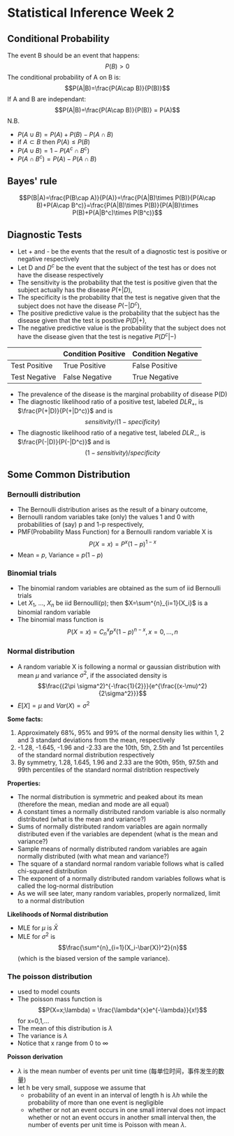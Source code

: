 # Statistical Inference Week 2

## Conditional Probability
The event B should be an event that happens:
$$P(B) > 0$$
The conditional probability of A on B is:
$$P(A|B)=\frac{P(A\cap B)}{P(B)}$$
If A and B are independant:
$$P(A|B)=\frac{P(A\cap B)}{P(B)} = P(A)$$
N.B.
- $P(A ∪ B) = P(A) + P(B) − P(A ∩ B)$
- if $A ⊂ B$ then $P(A) ≤ P(B)$
- $P(A ∪ B) = 1 − P(A^c ∩ B^c)$
- $P(A ∩ B^c ) = P(A) − P(A ∩ B)$

## Bayes' rule
$$P(B|A)=\frac{P(B\cap A)}{P(A)}=\frac{P(A|B)\times P(B)}{P(A\cap B)+P(A\cap B^c)}=\frac{P(A|B)\times P(B)}{P(A|B)\times P(B)+P(A|B^c)\times P(B^c)}$$

## Diagnostic Tests

* Let + and  - be the events that the result of a diagnostic test is positive or negative respectively
* Let D and $D^c$ be the event that the subject of the test has or does not have the disease respectively
* The sensitivity is the probability that the test is positive given that the subject actually has the disease $P(+|D)$,
* The specificity is the probability that the test is negative given that the subject does not have the disease $P(-|D^c)$,
* The positive predictive value is the probability that the subject has the disease given that the test is positive $P(D|+)$,
* The negative predictive value is the probability that the subject does not have the disease given that the test is negative $P(D^c|-)$

|  | Condition Positive | Condition Negative |
| ------------ | ------------- | ------------ |
| Test Positive | True Positive | False Positive |
| Test Negative | False Negative  | True Negative |

* The prevalence of the disease is the marginal probability of disease P(D)
* The diagnostic likelihood ratio of a positive test, labeled $DLR_+$, is $\frac{P(+|D)}{P(+|D^c)}$ and is $$sensitivity/(1-specificity)$$
* The diagnostic likelihood ratio of a negative test, labeled $DLR_-$, is $\frac{P(-|D)}{P(-|D^c)}$ and is $$(1-sensitivity)/specificity$$

## Some Common Distribution

### Bernoulli distribution
* The Bernoulli distribution arises as the result of a binary outcome,
* Bernoulli random variables take (only) the values 1 and 0 with probabilities of (say) p and 1-p respectively,
* PMF(Probability Mass Function) for a Bernoulli random variable X is $$P(X=x)=P^x(1-p)^{1-x}$$
* Mean = $p$, Variance = $p(1-p)$

### Binomial trials
* The binomial random variables are obtained as the sum of iid Bernoulli trials
* Let $X_1$, ..., $X_n$ be iid Bernoulli(p); then $X=\sum^{n}_{i=1}{X_i}$ is a binomial random variable
* The binomial mass function is $$P(X=x)=C^{x}_{n}p^x(1-p)^{n-x}, x=0,...,n$$

### Normal distribution
- A random variable X is following a normal or gaussian distribution with mean $\mu$ and variance $\sigma^2$, if the associated density is $$\frac{(2\pi \sigma^2)^{-\frac{1}{2}}}{e^{\frac{(x-\mu)^2}{2\sigma^2}}}$$
- $E[X] = \mu$ and $Var(X)=\sigma^2$

**Some facts:**

1. Approximately 68%, 95% and 99% of the normal density lies within 1, 2 and 3 standard deviations from the mean, respectively
2. -1.28, -1.645, -1.96 and -2.33 are the 10th, 5th, 2.5th and 1st percentiles of the standard normal distribution respectively
3. By symmetry, 1.28, 1.645, 1.96 and 2.33 are the 90th, 95th, 97.5th and 99th percentiles of the standard normal distribtion respectively

**Properties:**

- The normal distribution is symmetric and peaked about its mean (therefore the mean, median and mode are all equal)
- A constant times a normally distributed random variable is also normally distributed (what is the mean and variance?)
- Sums of normally distributed random variables are again normally distributed even if the variables are dependent (what is the mean and variance?)
- Sample means of normally distributed random variables are again normally distributed (with what mean and variance?)
- The square of a standard normal random variable follows what is called chi-squared distribution
- The exponent of a normally distributed random variables follows what is called the log-normal
distribution
- As we will see later, many random variables, properly normalized, limit to a normal distribution

**Likelihoods of Normal distribution**

- MLE for $\mu$ is $\bar{X}$
- MLE for $\sigma^{2}$ is $$\frac{\sum^{n}_{i=1}(X_i-\bar{X})^2}{n}$$ (which is the biased version of the sample variance).


### The poisson distribution
- used to model counts
- The poisson mass function is $$P(X=x;\lambda) = \frac{\lambda^{x}e^{-\lambda}}{x!}$$ for x=0,1,...
- The mean of this distribution is $\lambda$
- The variance is $\lambda$
- Notice that x range from 0 to $\infty$

**Poisson derivation**

- $\lambda$ is the mean number of events per unit time (每单位时间，事件发生的数量)
- let h be very small, suppose we assume that
    + probability of an event in an interval of length h is $\lambda h$ while the probability of more than one event is negligible
    + whether or not an event occurs in one small interval does not impact whether or not an event occurs in another small interval then, the number of events per unit time is Poisson with mean $\lambda$.


